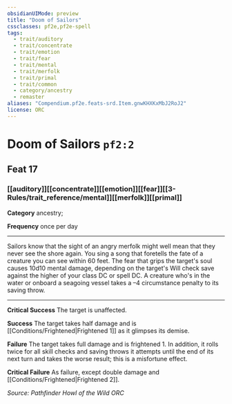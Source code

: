 ```yaml
---
obsidianUIMode: preview
title: "Doom of Sailors"
cssclasses: pf2e,pf2e-spell
tags:
  - trait/auditory
  - trait/concentrate
  - trait/emotion
  - trait/fear
  - trait/mental
  - trait/merfolk
  - trait/primal
  - trait/common
  - category/ancestry
  - remaster
aliases: "Compendium.pf2e.feats-srd.Item.gnwKHXKxMbJ2RoJ2"
license: ORC
---
```

# Doom of Sailors `pf2:2`
## Feat 17
### [[auditory]][[concentrate]][[emotion]][[fear]][[3-Rules/trait_reference/mental]][[merfolk]][[primal]]

**Category** ancestry; 




**Frequency** once per day

* * *

Sailors know that the sight of an angry merfolk might well mean that they never see the shore again. You sing a song that foretells the fate of a creature you can see within 60 feet. The fear that grips the target's soul causes 10d10 mental damage, depending on the target's Will check save against the higher of your class DC or spell DC. A creature who's in the water or onboard a seagoing vessel takes a –4 circumstance penalty to its saving throw.

* * *

**Critical Success** The target is unaffected.

**Success** The target takes half damage and is [[Conditions/Frightened|Frightened 1]] as it glimpses its demise.

**Failure** The target takes full damage and is frightened 1. In addition, it rolls twice for all skill checks and saving throws it attempts until the end of its next turn and takes the worse result; this is a misfortune effect.

**Critical Failure** As failure, except double damage and [[Conditions/Frightened|Frightened 2]].

*Source: Pathfinder Howl of the Wild*
*ORC*